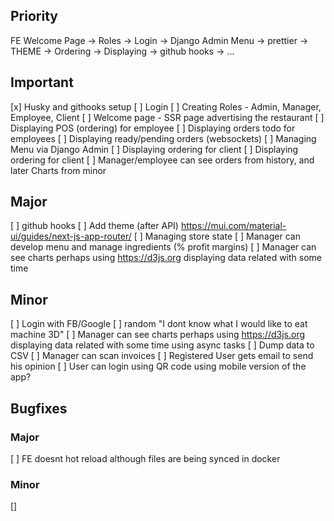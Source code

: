 ## Priority
FE Welcome Page -> Roles -> Login -> Django Admin Menu -> prettier -> THEME -> Ordering -> Displaying -> github hooks -> ...

## Important

[x] Husky and githooks setup
[ ] Login
[ ] Creating Roles - Admin, Manager, Employee, Client
[ ] Welcome page - SSR page advertising the restaurant
[ ] Displaying POS (ordering) for employee
[ ] Displaying orders todo for employees
[ ] Displaying ready/pending orders (websockets)
[ ] Managing Menu via Django Admin
[ ] Displaying ordering for client
[ ] Displaying ordering for client
[ ] Manager/employee can see orders from history, and later Charts from minor

## Major

[ ] github hooks
[ ] Add theme (after API) https://mui.com/material-ui/guides/next-js-app-router/
[ ] Managing store state
[ ] Manager can develop menu and manage ingredients (% profit margins)
[ ] Manager can see charts perhaps using https://d3js.org displaying data related with some time

## Minor
[ ] Login with FB/Google
[ ] random "I dont know what I would like to eat machine 3D"
[ ] Manager can see charts perhaps using https://d3js.org displaying data related with some time using async tasks
[ ] Dump data to CSV
[ ] Manager can scan invoices
[ ] Registered User gets email to send his opinion 
[ ] User can login using QR code using mobile version of the app?

## Bugfixes

### Major
[ ] FE doesnt hot reload although files are being synced in docker

### Minor
[]